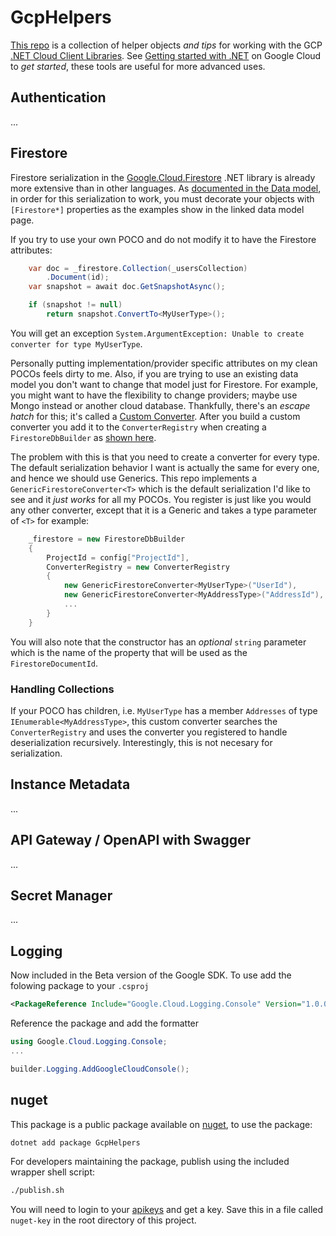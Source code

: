 # GcpHelpers
[This repo](https://github.com/delormej/Gcp.Helpers) is a collection of helper objects *and tips* for working with the GCP [.NET Cloud Client Libraries](https://cloud.google.com/dotnet/docs/reference).  See [Getting started with .NET](https://cloud.google.com/dotnet/docs/getting-started) on Google Cloud to _get started_, these tools are useful for more advanced uses. 

## Authentication
... 

## Firestore
Firestore serialization in the [Google.Cloud.Firestore](https://cloud.google.com/dotnet/docs/reference/Google.Cloud.Firestore/latest) .NET library is already more extensive than in other languages.  As [documented in the Data model](https://cloud.google.com/dotnet/docs/reference/Google.Cloud.Firestore/latest/datamodel), in order for this serialization to work, you must decorate your objects with `[Firestore*]` properties as the examples show in the linked data model page.  

If you try to use your own POCO and do not modify it to have the Firestore attributes: 

```csharp
    var doc = _firestore.Collection(_usersCollection)
        .Document(id);
    var snapshot = await doc.GetSnapshotAsync();

    if (snapshot != null)
        return snapshot.ConvertTo<MyUserType>();
```

You will get an exception `System.ArgumentException: Unable to create converter for type MyUserType`.  

Personally putting implementation/provider specific attributes on my clean POCOs feels dirty to me.  Also, if you are trying to use an existing data model you don't want to change that model just for Firestore.  For example, you might want to have the flexibility to change providers; maybe use Mongo instead or another cloud database.  Thankfully, there's an _escape hatch_ for this; it's called a [Custom Converter](https://cloud.google.com/dotnet/docs/reference/Google.Cloud.Firestore/latest/datamodel#custom-converters).  After you build a custom converter you add it to the `ConverterRegistry` when creating a `FirestoreDbBuilder` as [shown here](https://cloud.google.com/dotnet/docs/reference/Google.Cloud.Firestore/latest/datamodel#converter-registries). 

The problem with this is that you need to create a converter for every type.  The default serialization behavior I want is actually the same for every one, and hence we should use Generics.  This repo implements a `GenericFirestoreConverter<T>` which is the default serialization I'd like to see and it _just works_ for all my POCOs.  You register is just like you would any other converter, except that it is a Generic and takes a type parameter of `<T>` for example:

```csharp
    _firestore = new FirestoreDbBuilder
    {
        ProjectId = config["ProjectId"],
        ConverterRegistry = new ConverterRegistry
        {
            new GenericFirestoreConverter<MyUserType>("UserId"),
            new GenericFirestoreConverter<MyAddressType>("AddressId"),
            ...
        }
    }
```

You will also note that the constructor has an _optional_ `string` parameter which is the name of the property that will be used as the `FirestoreDocumentId`.  

### Handling Collections
If your POCO has children, i.e. `MyUserType` has a member `Addresses` of type `IEnumerable<MyAddressType>`, this custom converter searches the `ConverterRegistry` and uses the converter you registered to handle deserialization recursively.  Interestingly, this is not necesary for serialization.

## Instance Metadata
...

## API Gateway / OpenAPI with Swagger
...

## Secret Manager
...

## Logging
Now included in the Beta version of the Google SDK.  To use add the folowing package to your `.csproj`

```xml
<PackageReference Include="Google.Cloud.Logging.Console" Version="1.0.0-beta01" />
```
Reference the package and add the formatter
```csharp
using Google.Cloud.Logging.Console;
...

builder.Logging.AddGoogleCloudConsole();
```

## nuget
This package is a public package available on [nuget](https://www.nuget.org/packages/GcpHelpers/), to use the package:

```bash
dotnet add package GcpHelpers 
```

For developers maintaining the package, publish using the included wrapper shell script:

```bash
./publish.sh
```

You will need to login to your [apikeys](https://www.nuget.org/account/apikeys) and get a key.  Save this in a file called `nuget-key` in the root directory of this project.
